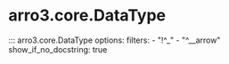 # arro3.core.DataType

::: arro3.core.DataType
    options:
      filters:
        - "!^_"
        - "^__arrow"
      show_if_no_docstring: true
